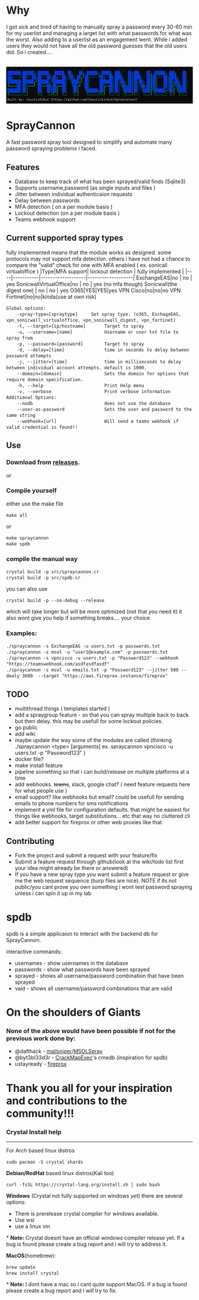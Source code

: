 # Why
I got sick and tired of having to manually spray a password every 30-60 min for my userlist and managing a larget list with what passwords for what was the worst. Also adding to a userlist as an engagement went. While i added users they would not have all the old password guesses that the old users did. So i created....

<br>
<img src="./mdassets/spraycannon_art.png"> 


# **SprayCannon**
A fast password spray tool designed to simplify and automate many password spraying problems i faced. 
## **Features**
* Database to keep track of what has been sprayed/valid finds (Sqlite3)
* Supports username,password (as single inputs and files )
* Jitter between individual authenticaion requests 
* Delay between passwords 
* MFA detection ( on a per module basis )
* Lockout detection (on a per module basis )
* Teams webhook support

## **Current supported spray types**
fully implemented means that the module works as designed. some protocols may not support mfa detection. others i have not had a chance to compare the "valid" check for one with MFA enabled ( ex. sonicall virtualoffice )
|Type|MFA support| lockout detection | fully implemented |
|----|-----------|-------------------|-------------------|
ExchangeEAS|no  |  no               | yes
SonicwallVirtualOffice|no  |  no    | yes (no mfa though) 
Sonicwall(the digest one) | no | no | yes
O365|YES|YES|yes
VPN Cisco|no|no|no
VPN Fortinet|no|no|kinda(use at own risk)

```
Global options:
    -spray-type=[spraytype]     Set spray type. (o365, ExchageEAS, vpn_sonicwall_virtualoffice, vpn_sonicwall_digest, vpn_fortinet)
    -t, --target=[ip/hostname]       Target to spray
    -u, --username=[name]            Username or user txt file to spray from
    -p, --password=[password]        Target to spray
    -d, --delay=[time]               time in seconds to delay between password attempts
    -j, --jitter=[time]              time in milliseconds to delay between individual account attempts. default is 1000.
    --domain=[domain]                Sets the domain for options that require domain specification.
    -h, --help                       Print Help menu
    -v, --verbose                    Print verbose information
Additional Options:
    --nodb                           does not use the database
    --user-as-password               Sets the user and password to the same string
    --webhook=[url]                  Will send a teams webhook if valid credential is found!!

```


## **Use**
### Download from [releases](https://github.com/CausticKirbyZ/SprayCannon/releases). 
or 
### Compile yourself 
either use the make file 
```
make all 
```
or 
```
make spraycannon 
make spdb
```
### compile the manual way 
```
crystal build -p src/spraycannon.cr 
crystal build -p src/spdb.cr 
```
you can also use 
```
crystal build -p --no-debug --release  
```
which will take longer but will be more optimized (not that you need it) it also wont give you help if something breaks.... your choice 

### **Examples:**
```
./spraycannon -s ExchangeEAS -u users.txt -p passwords.txt
./spraycannon -s msol -u "user1@example.com" -p passwords.txt
./spraycannon -s vpncisco -u users.txt -p "Password123" --webhook "https://teamswebhook.com/asdfasdfasdf"
./spraycannon -s msol -u emails.txt -p "Password123" --jitter 500 --dealy 3600  --target "https://aws.fireprox.instance/fireprox"
```


## TODO
* multithread things ( templates started )
* add a spraygroup feature - so that you can spray multiple back to back but then delay. this may be usefull for some lockout policies. 
* go public
* add wiki
* maybe update the way some of the modules are called (thinking ./spraycannon \<type\> [arguments] ex. spraycannon vpncisco -u users.txt -p "Password123" )
* docker file? 
* make install feature 
* pipeline something so that i can build/release on multiple platforms at a time
* add webhooks. ~~teams~~, slack, google chat? ( need feature requests here for what people use )
* email support? like webhooks but email? could be usefull for sending emails to phone numbers for sms notifications 
* implement a yml file for configuration defaults. that might be easiest for things like webhooks, target substitutions... etc that way no cluttered cli 
* add better support for fireprox or other web proxies like that 



## **Contributing**
* Fork the project and submit a request with your feature/fix 
* Submit a feature request through github(look at the wiki/todo list first your idea might already be there or answered)
* If you have a new spray type you want submit a feature request or give me the web request sequence (burp files are nice). NOTE if its not public/you cant prove you own something i wont test password spraying unless i can spin it up in my lab 





# **spdb**
spdb is a simple applicaion to interact with the backend db for SprayCannon. 

interactive commands: 
* usernames - show usernames in the database
* passwords - show what passwords have been sprayed 
* sprayed - shows all username/password combination that have been sprayed
* vaid - shows all username/password combinations that are valid









# **On the shoulders of Giants**
### None of the above would have been possible if not for the previous work done by: 
* @dafthack - [mailsniper](https://github.com/dafthack/MailSniper)/[MSOLSpray](https://github.com/dafthack/MSOLSpray)
* @byt3bl33d3r - [CrackMapExec](https://github.com/byt3bl33d3r/CrackMapExec)'s cmedb (inspiration for spdb)
* ustayready - [fireprox](https://github.com/ustayready/fireprox)

# Thank you all for your inspiration and contributions to the community!!!  




### **Crystal Install help** 
---
For Arch based linux distros  
````
sudo pacman -S crystal shards 
````

**Debian/RedHat** based linux distros(Kali too)
```
curl -fsSL https://crystal-lang.org/install.sh | sudo bash
```

**Windows** (Crystal not fully supported on windows *yet*) there are several options:
* There is prerelease crystal compiler for windows available. 
* Use wsl
* use a linux vm 

\* **Note:** Crystal doesnt have an official windows compiler release yet. If a bug is found please create a bug report and i will try to address it. 

**MacOS**(homebrew):
```
brew update
brew install crystal
```

\* **Note:** I dont have a mac so i cant quite support MacOS. If a bug is found please create a bug report and i will try to fix. 

